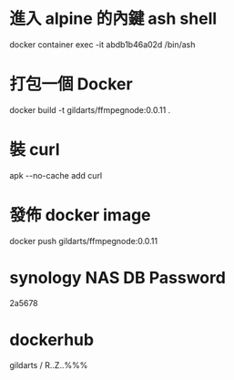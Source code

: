 # 進入 alpine 的內鍵 ash shell
docker container exec -it abdb1b46a02d /bin/ash

# 打包一個 Docker
docker build -t gildarts/ffmpegnode:0.0.11 .

# 裝 curl
apk --no-cache add curl

# 發佈 docker image
docker push gildarts/ffmpegnode:0.0.11

# synology NAS DB Password
2a5678

# dockerhub
gildarts / R..Z..%%%